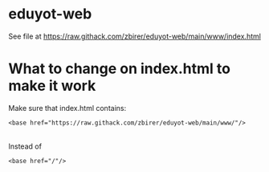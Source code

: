 # eduyot-web

See file at https://raw.githack.com/zbirer/eduyot-web/main/www/index.html

# What to change on index.html to make it work

Make sure that index.html contains:

`<base href="https://raw.githack.com/zbirer/eduyot-web/main/www/"/>`

<br>Instead of

`<base href="/"/>`
